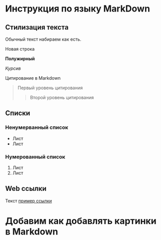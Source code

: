 # Инструкция по языку MarkDown

## Стилизация текста

Обычный текст набираем как есть.

Новая строка

**Полужирный**

*Курсив*

Цитирование в Markdown
> Первый уровень цитирования
>> Второй уровень цитирования

## Списки
### Ненумерванный список
* Лист
* Лист
### Нумерованный список
1. Лист
2. Лист

## Web ссылки
Текст [пример ссылки](http.example.com "Всплывающая подсказка")

# Добавим как добавлять картинки в Markdown